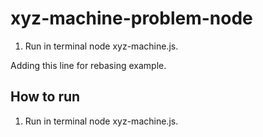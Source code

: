 # xyz-machine-problem-node
<!-- Running process -->

1. Run in terminal node xyz-machine.js.

Adding this line for rebasing example.

## How to run 
1. Run in terminal node xyz-machine.js.
